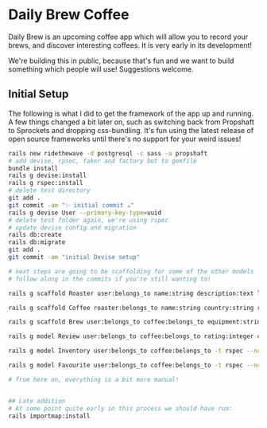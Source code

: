# Daily Brew Coffee

Daily Brew is an upcoming coffee app which will allow you to record your brews, and discover interesting coffees. It is very early in its development!

We're building this in public, because that's fun and we want to build something which people will use! Suggestions welcome.

## Initial Setup

The following is what I did to get the framework of the app up and running. A few things changed a bit later on, such as switching back from Propshaft to Sprockets and dropping css-bundling. It's fun using the latest release of open source frameworks until there's no support for your weird issues!

```zsh
rails new ridethewave -d postgresql -c sass -a propshaft
# add devise, rpsec, faker and factory bot to gemfile
bundle install
rails g devise:install
rails g rspec:install
# delete test directory
git add .
git commit -am "✨ initial commit ☕"
rails g devise User --primary-key-type=uuid
# delete test folder again, we're using rspec
# update devise config and migration
rails db:create
rails db:migrate
git add .
git commit -am "initial Devise setup"

# next steps are going to be scaffolding for some of the other models
# follow along in the commits if you're still wanting to!

rails g scaffold Roaster user:belongs_to name:string description:text location:string 'lat:decimal{10,6}' 'lng:decimal{10,6}' website:string twitter:string instagram:string facebook:string -t rspec --primary-key-type=string

rails g scaffold Coffee roaster:belongs_to name:string country:string region:string town:string 'lat:decimal{10,6}' 'lng:decimal{10,6}' process:string altitude:integer variety:string tasting_notes:string producer:string description:text url:string -t rspec

rails g scaffold Brew user:belongs_to coffee:belongs_to equipment:string method:string coffee_weight:integer water_weight:integer grinder:string grinder_setting:string time:integer notes:text rating:integer -t rspec --no-jbuilder

rails g model Review user:belongs_to coffee:belongs_to rating:integer content:text public:boolean -t rspec --no-jbuilder; rails g controller Reviews -t rspec

rails g model Inventory user:belongs_to coffee:belongs_to -t rspec --no-jbuilder; rails g controller Inventories -t rspec

rails g model Favourite user:belongs_to coffee:belongs_to -t rspec --no-jbuilder; rails g controller Favourites -t rspec

# from here on, everything is a bit more manual!


## Late addition
# At some point quite early in this process we should have run:
rails importmap:install
```